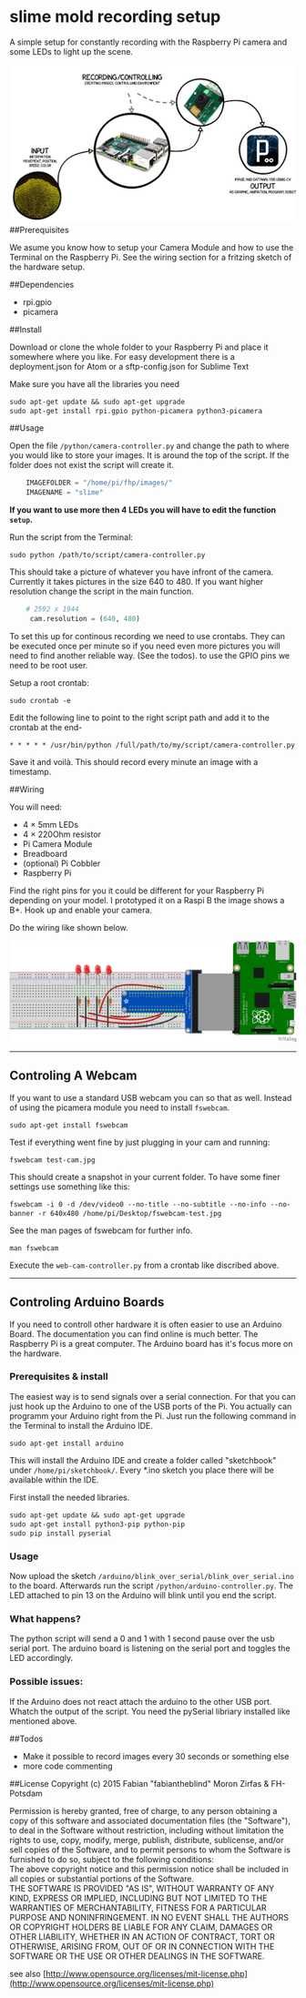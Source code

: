 slime mold recording setup
==========================

A simple setup for constantly recording with the Raspberry Pi camera and some LEDs to light up the scene.  

![](images/input-output-slime-mold.png)  
##Prerequisites  

We asume you know how to setup your Camera Module and how to use the Terminal on the Raspberry Pi. 
See the wiring section for a fritzing sketch of the hardware setup.  

##Dependencies 

- rpi.gpio 
- picamera

##Install  

Download or clone the whole folder to your Raspberry Pi and place it somewhere where you like. For easy development there is a deployment.json for Atom or a sftp-config.json for Sublime Text  

Make sure you have all the libraries you need
    
    sudo apt-get update && sudo apt-get upgrade
    sudo apt-get install rpi.gpio python-picamera python3-picamera


##Usage  

Open the file `/python/camera-controller.py` and change the path to where you would like to store your images. It is around the top of the script. If the folder does not exist the script will create it.  

```python
    IMAGEFOLDER = "/home/pi/fhp/images/"
    IMAGENAME = "slime"
```

__If you want to use more then 4 LEDs you will have to edit the function `setup`.__  

Run the script from the Terminal:  

    sudo python /path/to/script/camera-controller.py

This should take a picture of whatever you have infront of the camera. Currently it takes pictures in the size 640 to 480. If you want higher resolution change the script in the main function.  

```python
    # 2592 x 1944
     cam.resolution = (640, 480)
```


To set this up for continous recording we need to use crontabs. They can be executed once per minute so if you need even more pictures you will need to find another reliable way. (See the todos). to use the GPIO pins we need to be root user. 

Setup a root crontab:  

    sudo crontab -e

Edit the following line to point to the right script path and add it to the crontab at the end-

    * * * * * /usr/bin/python /full/path/to/my/script/camera-controller.py

Save it and voilà. This should record every minute an image with a timestamp.  

##Wiring 

You will need:  

- 4 × 5mm LEDs  
- 4 × 220Ohm resistor  
- Pi Camera Module  
- Breadboard  
- (optional) Pi Cobbler
- Raspberry Pi  

Find the right pins for you it could be different for your Raspberry Pi depending on your model. I prototyped it on a Raspi B the image shows a B+. Hook up and enable your camera.  

Do the wiring like shown below.  

![](fritzing/recording-setup-physical_bb.png)  

------------

## Controling A Webcam  

If you want to use a standard USB webcam you can so that as well. Instead of using the picamera module you need to install `fswebcam`.  

    sudo apt-get install fswebcam

Test if everything went fine by just plugging in your cam and running:  

    fswebcam test-cam.jpg  

This should create a snapshot in your current folder. To have some finer settings use something like this:  

    fswebcam -i 0 -d /dev/video0 --no-title --no-subtitle --no-info --no-banner -r 640x480 /home/pi/Desktop/fswebcam-test.jpg

See the man pages of fswebcam for further info.  

    man fswebcam  

Execute the `web-cam-controller.py` from a crontab like discribed above.  


-----------

## Controling Arduino Boards

If you need to controll other hardware it is often easier to use an Arduino Board. The documentation you can find online is much better. The Raspberry Pi is a great computer. The Arduino board has it's focus more on the hardware. 

### Prerequisites & install
The easiest way is to send signals over a serial connection. For that you can just hook up the Arduino to one of the USB ports of the Pi. You actually can programm your Arduino right from the Pi. Just run the following command in the Terminal to install the Arduino IDE.

    sudo apt-get install arduino

This will install the Arduino IDE and create a folder called "sketchbook" under `/home/pi/sketchbook/`. Every *.ino sketch you place there will be available within the IDE.  

First install the needed libraries.

    sudo apt-get update && sudo apt-get upgrade
    sudo apt-get install python3-pip python-pip
    sudo pip install pyserial

### Usage
Now upload the sketch `/arduino/blink_over_serial/blink_over_serial.ino` to the board. Afterwards run the script `/python/arduino-controller.py`. The LED attached to pin 13 on the Arduino will blink until you end the script.  

### What happens?  

The python script will send a 0 and 1 with 1 second pause over the usb serial port. The arduino board is listening on the serial port and toggles the LED accordingly.  

### Possible issues:  

If the Arduino does not react attach the arduino to the other USB port. Whatch the output of the script. You need the pySerial libriary installed like mentioned above.  

##Todos  

- Make it possible to record images every 30 seconds or something else
- more code commenting  

##License
Copyright (c) 2015 Fabian "fabiantheblind" Moron Zirfas & FH-Potsdam  

Permission is hereby granted, free of charge, to any person obtaining a copy of this software and associated documentation files (the "Software"), to deal in the Software  without restriction, including without limitation the rights to use, copy, modify, merge, publish, distribute, sublicense, and/or sell copies of the Software, and to  permit persons to whom the Software is furnished to do so, subject to the following conditions:  
The above copyright notice and this permission notice shall be included in all copies or substantial portions of the Software.  
THE SOFTWARE IS PROVIDED "AS IS", WITHOUT WARRANTY OF ANY KIND, EXPRESS OR IMPLIED, INCLUDING BUT NOT LIMITED TO THE WARRANTIES OF MERCHANTABILITY, FITNESS FOR A  PARTICULAR PURPOSE AND NONINFRINGEMENT. IN NO EVENT SHALL THE AUTHORS OR COPYRIGHT HOLDERS BE LIABLE FOR ANY CLAIM, DAMAGES OR OTHER LIABILITY, WHETHER IN AN ACTION OF  CONTRACT, TORT OR OTHERWISE, ARISING FROM, OUT OF OR IN CONNECTION WITH THE SOFTWARE OR THE USE OR OTHER DEALINGS IN THE SOFTWARE.  

see also [http://www.opensource.org/licenses/mit-license.php](http://www.opensource.org/licenses/mit-license.php)

